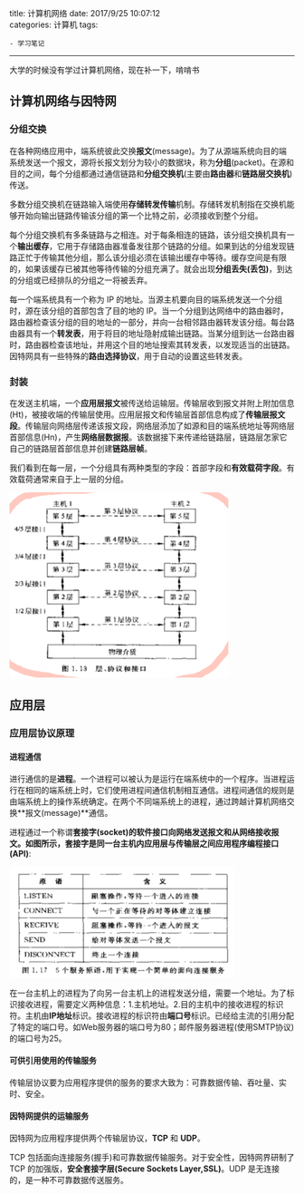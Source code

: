 title: 计算机网络
date: 2017/9/25 10:07:12  
categories: 计算机
tags:

	- 学习笔记
---

大学的时候没有学过计算机网络，现在补一下，啃啃书

<!--more-->



## 计算机网络与因特网

### 分组交换

在各种网络应用中，端系统彼此交换**报文**(message)。为了从源端系统向目的端系统发送一个报文，源将长报文划分为较小的数据块，称为**分组**(packet)。在源和目的之间，每个分组都通过通信链路和**分组交换机**(主要由**路由器**和**链路层交换机**)传送。

多数分组交换机在链路输入端使用**存储转发传输**机制。存储转发机制指在交换机能够开始向输出链路传输该分组的第一个比特之前，必须接收到整个分组。

每个分组交换机有多条链路与之相连。对于每条相连的链路，该分组交换机具有一个**输出缓存**，它用于存储路由器准备发往那个链路的分组。如果到达的分组发现链路正忙于传输其他分组，那么该分组必须在该输出缓存中等待。缓存空间是有限的，如果该缓存已被其他等待传输的分组充满了。就会出现**分组丢失(丢包)**，到达的分组或已经排队的分组之一将被丢弃。

每一个端系统具有一个称为 IP 的地址。当源主机要向目的端系统发送一个分组时，源在该分组的首部包含了目的地的 IP。当一个分组到达网络中的路由器时，路由器检查该分组的目的地址的一部分，并向一台相邻路由器转发该分组。每台路由器具有一个**转发表**，用于将目的地址隐射成输出链路。当某分组到达一台路由器时，路由器检查该地址，并用这个目的地址搜索其转发表，以发现适当的出链路。因特网具有一些特殊的**路由选择协议**，用于自动的设置这些转发表。

### 封装

在发送主机端，一个**应用层报文**被传送给运输层。传输层收到报文并附上附加信息(Ht)，被接收端的传输层使用。应用层报文和传输层首部信息构成了**传输层报文段**。传输层向网络层传递该报文段，网络层添加了如源和目的端系统地址等网络层首部信息(Hn)，产生**网络层数据报**。该数据接下来传递给链路层，链路层怎家它自己的链路层首部信息并创建**链路层帧**。

我们看到在每一层，一个分组具有两种类型的字段：首部字段和**有效载荷字段**。有效载荷通常来自于上一层的分组。

![](https://github.com/zhang759740844/MyImgs/blob/master/MyBlog/network1.png?raw=true)



## 应用层

### 应用层协议原理

#### 进程通信

进行通信的是**进程**。一个进程可以被认为是运行在端系统中的一个程序。当进程运行在相同的端系统上时，它们使用进程间通信机制相互通信。进程间通信的规则是由端系统上的操作系统确定。在两个不同端系统上的进程，通过跨越计算机网络交换**报文(message)**通信。

进程通过一个称谓**套接字(socket)**的软件接口向网络发送报文和从网络接收报文。如图所示，套接字是同一台主机内应用层与传输层之间**应用程序编程接口(API)**:

![](https://github.com/zhang759740844/MyImgs/blob/master/MyBlog/network2.png?raw=true)

在一台主机上的进程为了向另一台主机上的进程发送分组，需要一个地址。为了标识接收进程，需要定义两种信息：1.主机地址。2.目的主机中的接收进程的标识符。主机由**IP地址**标识。接收进程的标识符由**端口号**标识。已经给主流的引用分配了特定的端口号。如Web服务器的端口号为80；邮件服务器进程(使用SMTP协议)的端口号为25。

#### 可供引用使用的传输服务

传输层协议要为应用程序提供的服务的要求大致为：可靠数据传输、吞吐量、实时、安全。

#### 因特网提供的运输服务

因特网为应用程序提供两个传输层协议，**TCP** 和 **UDP**。

TCP 包括面向连接服务(握手)和可靠数据传输服务。对于安全性，因特网界研制了 TCP 的加强版，**安全套接字层(Secure Sockets Layer,SSL)**。UDP 是无连接的，是一种不可靠数据传送服务。

























